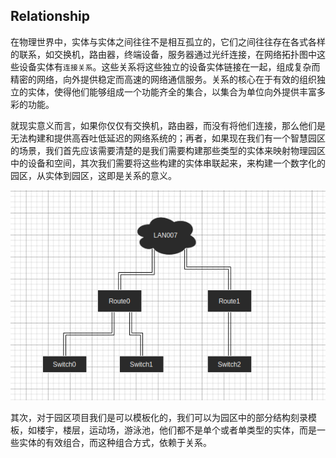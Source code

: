 ## Relationship


在物理世界中，实体与实体之间往往不是相互孤立的，它们之间往往存在各式各样的联系，如交换机，路由器，终端设备，服务器通过光纤连接，在网络拓扑图中这些设备实体有`连接关系`。这些关系将这些独立的设备实体链接在一起，组成复杂而精密的网络，向外提供稳定而高速的网络通信服务。关系的核心在于有效的组织独立的实体，使得他们能够组成一个功能齐全的集合，以集合为单位向外提供丰富多彩的功能。

就现实意义而言，如果你仅仅有交换机，路由器，而没有将他们连接，那么他们是无法构建和提供高吞吐低延迟的网络系统的；再者，如果现在我们有一个智慧园区的场景，我们首先应该需要清楚的是我们需要构建那些类型的实体来映射物理园区中的设备和空间，其次我们需要将这些构建的实体串联起来，来构建一个数字化的园区，从实体到园区，这即是关系的意义。


![relationships](../images/relationships.png)


其次，对于园区项目我们是可以模板化的，我们可以为园区中的部分结构刻录模板，如楼宇，楼层，运动场，游泳池，他们都不是单个或者单类型的实体，而是一些实体的有效组合，而这种组合方式，依赖于关系。